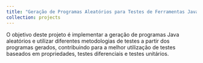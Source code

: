 ```yaml
---
title: "Geração de Programas Aleatórios para Testes de Ferramentas Java"
collection: projects
---
```


O objetivo deste projeto é implementar a geração de programas Java aleatórios
e utilizar diferentes metodologias de testes a partir dos programas gerados, 
contribuindo para a melhor utilização de testes baseados em propriedades, 
testes diferenciais e testes unitários.

